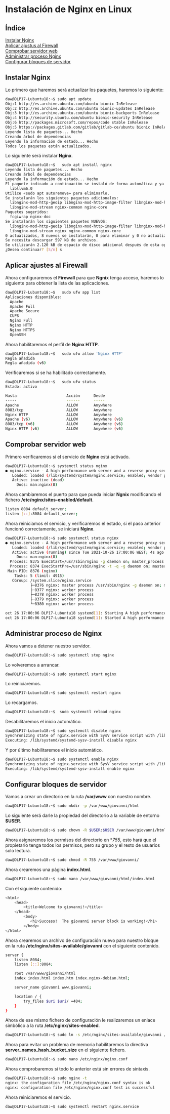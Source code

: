 # **Instalación de Nginx en Linux**

## **Índice**
[Instalar Nginx](#id1)<br>
[Aplicar ajustus al Firewall](#id2)<br>
[Comprobar servidor web](#id3)<br>
[Administrar proceso Nginx](#id4)<br>
[Configurar bloques de servidor](#id5)

## **Instalar Nginx**<a name = "id1"></a>
Lo primero que haremos será actualizar los paquetes, haremos lo siguiente:

```bash
daw@DLP17-Lubuntu18:~$ sudo apt update
Obj:1 http://es.archive.ubuntu.com/ubuntu bionic InRelease
Obj:2 http://es.archive.ubuntu.com/ubuntu bionic-updates InRelease             
Obj:3 http://es.archive.ubuntu.com/ubuntu bionic-backports InRelease           
Obj:4 http://security.ubuntu.com/ubuntu bionic-security InRelease              
Obj:6 http://packages.microsoft.com/repos/code stable InRelease                
Obj:5 https://packages.gitlab.com/gitlab/gitlab-ce/ubuntu bionic InRelease     
Leyendo lista de paquetes... Hecho
Creando árbol de dependencias       
Leyendo la información de estado... Hecho
Todos los paquetes están actualizados.
```

Lo siguiente será instalar **Nginx**.

```bash
daw@DLP17-Lubuntu18:~$   sudo apt install nginx
Leyendo lista de paquetes... Hecho
Creando árbol de dependencias       
Leyendo la información de estado... Hecho
El paquete indicado a continuación se instaló de forma automática y ya no es necesario.
  libllvm6.0
Utilice «sudo apt autoremove» para eliminarlo.
Se instalarán los siguientes paquetes adicionales:
  libnginx-mod-http-geoip libnginx-mod-http-image-filter libnginx-mod-http-xslt-filter libnginx-mod-mail
  libnginx-mod-stream nginx-common nginx-core
Paquetes sugeridos:
  fcgiwrap nginx-doc
Se instalarán los siguientes paquetes NUEVOS:
  libnginx-mod-http-geoip libnginx-mod-http-image-filter libnginx-mod-http-xslt-filter libnginx-mod-mail
  libnginx-mod-stream nginx nginx-common nginx-core
0 actualizados, 8 nuevos se instalarán, 0 para eliminar y 0 no actualizados.
Se necesita descargar 597 kB de archivos.
Se utilizarán 2.120 kB de espacio de disco adicional después de esta operación.
¿Desea continuar? [S/n] s
```

## **Aplicar ajustes al Firewall**<a name = "id2"></a>
Ahora configuraremos el **Firewall** para que **Ngnix** tenga acceso, haremos lo siguiente para obtener la lista de las aplicaciones.

```bash
daw@DLP17-Lubuntu18:~$   sudo ufw app list
Aplicaciones disponibles:
  Apache
  Apache Full
  Apache Secure
  CUPS
  Nginx Full
  Nginx HTTP
  Nginx HTTPS
  OpenSSH
```

Ahora habilitaremos el perfil de **Nginx HTTP**.

```bash
daw@DLP17-Lubuntu18:~$   sudo ufw allow 'Nginx HTTP'
Regla añadida
Regla añadida (v6)
```

Verificaremos si se ha habilitado correctamente.

```bash
daw@DLP17-Lubuntu18:~$   sudo ufw status
Estado: activo

Hasta                      Acción      Desde
-----                      ------      -----
Apache                     ALLOW       Anywhere                  
8083/tcp                   ALLOW       Anywhere                  
Nginx HTTP                 ALLOW       Anywhere                  
Apache (v6)                ALLOW       Anywhere (v6)             
8083/tcp (v6)              ALLOW       Anywhere (v6)             
Nginx HTTP (v6)            ALLOW       Anywhere (v6)  
```

## **Comprobar servidor web**<a name = "id3"></a>
Primero verificaremos si el servicio de **Nginx** está activado.

```bash
daw@DLP17-Lubuntu18:~$ systemctl status nginx
● nginx.service - A high performance web server and a reverse proxy server
   Loaded: loaded (/lib/systemd/system/nginx.service; enabled; vendor preset: enabled)
   Active: inactive (dead)
     Docs: man:nginx(8)
```

Ahora cambiaremos el puerto para que pueda iniciar **Ngnix** modificando el fichero **/etc/nginx/sites-enabled/default**.

```bash
listen 8084 default_server;
listen [::]:8084 default_server;
```

Ahora reiniciamos el servicio, y verificaremos el estado, si el paso anterior funcionó correctamente, se iniciará **Nginx**.

```bash
daw@DLP17-Lubuntu18:~$ sudo systemctl status nginx
● nginx.service - A high performance web server and a reverse proxy server
   Loaded: loaded (/lib/systemd/system/nginx.service; enabled; vendor preset: enabled)
   Active: active (running) since Tue 2021-10-26 17:00:06 WEST; 4s ago
     Docs: man:nginx(8)
  Process: 8375 ExecStart=/usr/sbin/nginx -g daemon on; master_process on; (code=exited, status=0/SUCCESS)
  Process: 8374 ExecStartPre=/usr/sbin/nginx -t -q -g daemon on; master_process on; (code=exited, status=0/SUCCESS)
 Main PID: 8376 (nginx)
    Tasks: 5 (limit: 4915)
   CGroup: /system.slice/nginx.service
           ├─8376 nginx: master process /usr/sbin/nginx -g daemon on; master_process on;
           ├─8377 nginx: worker process
           ├─8378 nginx: worker process
           ├─8379 nginx: worker process
           └─8380 nginx: worker process

oct 26 17:00:06 DLP17-Lubuntu18 systemd[1]: Starting A high performance web server and a reverse proxy server...
oct 26 17:00:06 DLP17-Lubuntu18 systemd[1]: Started A high performance web server and a reverse proxy server.
```

## **Administrar proceso de Nginx**<a name = "id4"></a>
Ahora vamos a detener nuestro servidor.

```bash
daw@DLP17-Lubuntu18:~$ sudo systemctl stop nginx
```

Lo volveremos a arrancar.

```bash
daw@DLP17-Lubuntu18:~$ sudo systemctl start nginx
```

Lo reiniciaremos.

```bash
daw@DLP17-Lubuntu18:~$ sudo systemctl restart nginx
```

Lo recargamos.

```bash
daw@DLP17-Lubuntu18:~$  sudo systemctl reload nginx
```

Desabilitaremos el inicio automático.

```bash
daw@DLP17-Lubuntu18:~$ sudo systemctl disable nginx
Synchronizing state of nginx.service with SysV service script with /lib/systemd/systemd-sysv-install.
Executing: /lib/systemd/systemd-sysv-install disable nginx
```

Y por último habilitaremos el inicio automático.

```bash
daw@DLP17-Lubuntu18:~$ sudo systemctl enable nginx
Synchronizing state of nginx.service with SysV service script with /lib/systemd/systemd-sysv-install.
Executing: /lib/systemd/systemd-sysv-install enable nginx
```

## **Configurar bloques de servidor**<a name = "id5"></a>
Vamos a crear un directorio en la ruta **/var/www** con nuestro nombre.

```bash
daw@DLP17-Lubuntu18:~$ sudo mkdir -p /var/www/giovanni/html
```

Lo siguiente será darle la propiedad del directorio a la variable de entorno **$USER**.

```bash
daw@DLP17-Lubuntu18:~$ sudo chown -R $USER:$USER /var/www/giovanni/html/
```

Ahora asignaremos los permisos del directorio en **755*, esto hará que el propietario tenga todos los permisos, pero su grupo y el resto de usuarios solo lectura.

```bash
daw@DLP17-Lubuntu18:~$ sudo chmod -R 755 /var/www/giovanni/
```

Ahora crearemos una página **index.html**.

```bash
daw@DLP17-Lubuntu18:~$ sudo nano /var/www/giovanni/html/index.html
```

Con el siguiente contenido:

```bash
<html>
    <head>
        <title>Welcome to giovanni!</title>
    </head>
        <body>
           <h1>Success!  The giovanni server block is working!</h1>
        </body>
</html>
```

Ahora crearemos un archivo de configuración nuevo para nuestro bloque en la ruta **/etc/nginx/sites-available/giovanni** con el siguiente contenido.

```bash
server {
    listen 8084;
    listen [::]:8084;

    root /var/www/giovanni/html
    index index.html index.htm index.nginx-debian.html;

    server_name giovanni www.giovanni;

    location / {
        try_files $uri $uri/ =404;
    }
}
```

Ahora de ese mismo fichero de configuración le realizaremos un enlace simbólico a la ruta **/etc/nginx/sites-enabled**.

```bash
daw@DLP17-Lubuntu18:~$ sudo ln -s /etc/nginx/sites-available/giovanni /etc/nginx/sites-enabled/
```

Ahora para evitar un problema de memoria habilitaremos la directiva **server_names_hash_bucket_size** en el siguiente fichero.

```bash
daw@DLP17-Lubuntu18:~$ sudo nano /etc/nginx/nginx.conf
```

Ahora comprobaremos si todo lo anterior está sin errores de sintaxis.

```bash
daw@DLP17-Lubuntu18:~$ sudo nginx -t
nginx: the configuration file /etc/nginx/nginx.conf syntax is ok
nginx: configuration file /etc/nginx/nginx.conf test is successful
```

Ahora reiniciaremos el servicio.

```bash
daw@DLP17-Lubuntu18:~$ sudo systemctl restart nginx.service
```
